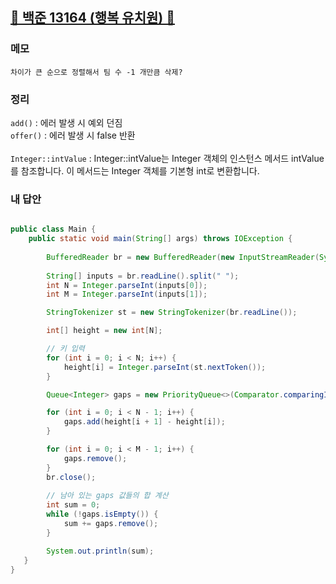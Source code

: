 ##  [💛 백준 13164 (행복 유치원) 💛](https://www.acmicpc.net/problem/13164)


### 메모
```
차이가 큰 순으로 정렬해서 팀 수 -1 개만큼 삭제?
```

### 정리
`add()` : 에러 발생 시 예외 던짐 <br>
`offer()` : 에러 발생 시 false 반환 <br><br>
`Integer::intValue` :
Integer::intValue는 Integer 객체의 인스턴스 메서드 intValue를 참조합니다. 이 메서드는 Integer 객체를 기본형 int로 변환합니다.

### 내 답안
```java

public class Main {
	public static void main(String[] args) throws IOException {
		
		BufferedReader br = new BufferedReader(new InputStreamReader(System.in));
		
		String[] inputs = br.readLine().split(" ");
		int N = Integer.parseInt(inputs[0]);
		int M = Integer.parseInt(inputs[1]);

		StringTokenizer st = new StringTokenizer(br.readLine());

		int[] height = new int[N];

        // 키 입력
		for (int i = 0; i < N; i++) {
			height[i] = Integer.parseInt(st.nextToken());
		}

		Queue<Integer> gaps = new PriorityQueue<>(Comparator.comparingInt(Integer::intValue).reversed());

		for (int i = 0; i < N - 1; i++) {
			gaps.add(height[i + 1] - height[i]);
		}

		for (int i = 0; i < M - 1; i++) {
			gaps.remove();
		}
		br.close();
		
        // 남아 있는 gaps 값들의 합 계산
        int sum = 0;
        while (!gaps.isEmpty()) {
            sum += gaps.remove();
        }

        System.out.println(sum);
   }
}
```
